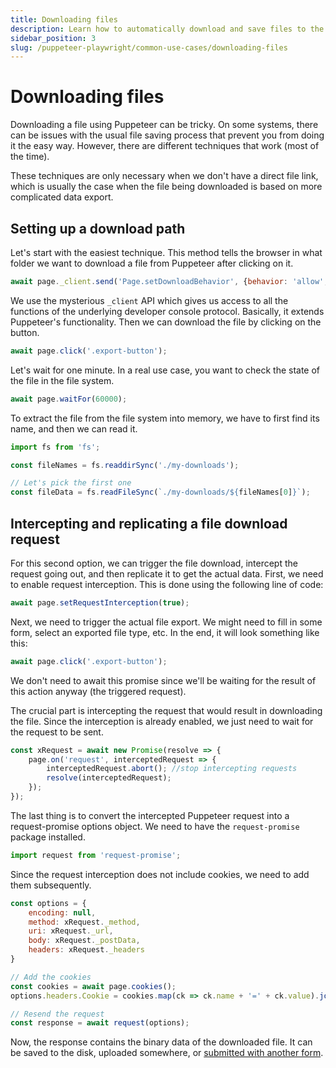 ```yaml
---
title: Downloading files
description: Learn how to automatically download and save files to the disk using two of the most popular web automation libraries, Puppeteer and Playwright.
sidebar_position: 3
slug: /puppeteer-playwright/common-use-cases/downloading-files
---
```


# Downloading files

Downloading a file using Puppeteer can be tricky. On some systems, there can be issues with the usual file saving process that prevent you from doing it the easy way. However, there are different techniques that work (most of the time).

These techniques are only necessary when we don't have a direct file link, which is usually the case when the file being downloaded is based on more complicated data export.

## [](#setting-up-a-download-path) Setting up a download path

Let's start with the easiest technique. This method tells the browser in what folder we want to download a file from Puppeteer after clicking on it.

```js
await page._client.send('Page.setDownloadBehavior', {behavior: 'allow', downloadPath: './my-downloads'})
```

We use the mysterious `_client` API which gives us access to all the functions of the underlying developer console protocol. Basically, it extends Puppeteer's functionality. Then we can download the file by clicking on the button.

```js
await page.click('.export-button');
```

Let's wait for one minute. In a real use case, you want to check the state of the file in the file system.

```js
await page.waitFor(60000);
```

To extract the file from the file system into memory, we have to first find its name, and then we can read it.

```js
import fs from 'fs';

const fileNames = fs.readdirSync('./my-downloads');

// Let's pick the first one
const fileData = fs.readFileSync(`./my-downloads/${fileNames[0]}`);
```

## [](#intercepting-a-file-download-request) Intercepting and replicating a file download request

For this second option, we can trigger the file download, intercept the request going out, and then replicate it to get the actual data. First, we need to enable request interception. This is done using the following line of code:

```js
await page.setRequestInterception(true);
```

Next, we need to trigger the actual file export. We might need to fill in some form, select an exported file type, etc. In the end, it will look something like this:

```js
await page.click('.export-button');
```

We don't need to await this promise since we'll be waiting for the result of this action anyway (the triggered request).

The crucial part is intercepting the request that would result in downloading the file. Since the interception is already enabled, we just need to wait for the request to be sent.

```js
const xRequest = await new Promise(resolve => {
    page.on('request', interceptedRequest => {
        interceptedRequest.abort(); //stop intercepting requests
        resolve(interceptedRequest);
    });
});
```

The last thing is to convert the intercepted Puppeteer request into a request-promise options object. We need to have the `request-promise` package installed.

```js
import request from 'request-promise';
```

Since the request interception does not include cookies, we need to add them subsequently.

```js
const options = {
    encoding: null,
    method: xRequest._method,
    uri: xRequest._url,
    body: xRequest._postData,
    headers: xRequest._headers
}

// Add the cookies
const cookies = await page.cookies();
options.headers.Cookie = cookies.map(ck => ck.name + '=' + ck.value).join(';');

// Resend the request
const response = await request(options);
```

Now, the response contains the binary data of the downloaded file. It can be saved to the disk, uploaded somewhere, or [submitted with another form](./submitting_a_form_with_a_file_attachment.md).
